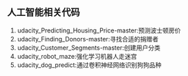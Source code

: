## 人工智能相关代码
   1. udacity_Predicting_Housing_Price-master:预测波士顿房价
   2. udacity_Finding_Donors-master:寻找合适的捐赠者
   3. udacity_Customer_Segments-master:创建用户分类
   4. udacity_robot_maze:强化学习机器人走迷宫
   5. udacity_dog_predict:通过卷积神经网络识别狗狗品种
